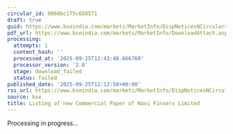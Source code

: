```yaml
---
circular_id: 0060bc175c658571
draft: true
guid: https://www.bseindia.com/markets/MarketInfo/DispNoticesNCirculars.aspx?Noticeid={FF2F9D88-DF92-45BB-9546-6EEFB6F21EAC}&noticeno=20250925-24&dt=09/25/2025&icount=24&totcount=34&flag=0
pdf_url: https://www.bseindia.com/markets/MarketInfo/DownloadAttach.aspx?id=20250925-24&attachedId=
processing:
  attempts: 1
  content_hash: ''
  processed_at: '2025-09-25T12:43:48.666760'
  processor_version: '2.0'
  stage: download_failed
  status: failed
published_date: '2025-09-25T12:12:58+00:00'
rss_url: https://www.bseindia.com/markets/MarketInfo/DispNoticesNCirculars.aspx?Noticeid={FF2F9D88-DF92-45BB-9546-6EEFB6F21EAC}&noticeno=20250925-24&dt=09/25/2025&icount=24&totcount=34&flag=0
source: bse
title: Listing of new Commercial Paper of Navi Finserv Limited
---
```


Processing in progress...